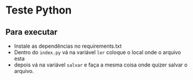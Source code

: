 # Teste Python

## Para executar 
* Instale as dependências  no  requirements.txt
* Dentro do `index.py` vá na variável `ler` coloque o local onde o arquivo esta
* depois vá na  variável `salvar` e faça a mesma coisa onde quizer salvar o arquivo.